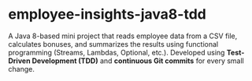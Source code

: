 # employee-insights-java8-tdd
A Java 8-based mini project that reads employee data from a CSV file, calculates bonuses, and summarizes the results using functional programming (Streams, Lambdas, Optional, etc.).  Developed using **Test-Driven Development (TDD)** and **continuous Git commits** for every small change.
